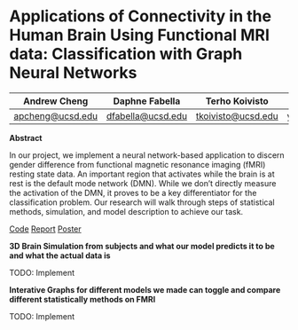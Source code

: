 # Applications of Connectivity in the Human Brain Using Functional MRI data: Classification with Graph Neural Networks

| Andrew Cheng | Daphne Fabella| Terho Koivisto | Daniel Zhang | Gabriel Riegner | Armin Schwartzman |
| ---| --- | ----| ----- | ----- | ----- |
apcheng@ucsd.edu | dfabella@ucsd.edu | tkoivisto@ucsd.edu | yiz029@ucsd.edu| gariegner@ucsd.edu | armins@health.ucsd.edu |

**Abstract**

In our project, we implement a neural network-based application to discern
gender difference from functional magnetic resonance imaging (fMRI) resting
state data. An important region that activates while the brain is at rest is the
default mode network (DMN). While we don’t directly measure the activation
of the DMN, it proves to be a key differentiator for the classification problem.
Our research will walk through steps of statistical methods, simulation, and
model description to achieve our task.

[Code](https://github.com/AndrewCheng02/DSC180B-Capstone-ProjectA09)
[Report](https://www.overleaf.com/project/65c86bd071f00f87c475dce6)
[Poster](https://www.figma.com/file/2bLRnTXxhFexqB9OMKczHR/capstone-poster?type=design&node-id=2-353&mode=design&t=symcZMgYc8RZv6k8-0)

**3D Brain Simulation from subjects and what our model predicts it to be and what the actual data is**

TODO: Implement

**Interative Graphs for different models we made can toggle and compare different statistically methods on FMRI**

TODO: Implement
